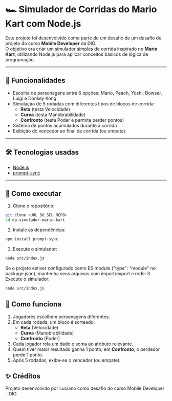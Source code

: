 # 🏎️ Simulador de Corridas do Mario Kart com Node.js

Este projeto foi desenvolvido como parte de um desafio de um desafio de projeto do curso **Mobile Developer** da DIO.  
O objetivo era criar um simulador simples de corrida inspirado no **Mario Kart**, utilizando Node.js para aplicar conceitos básicos de lógica de programação.

---

## 🚀 Funcionalidades

- Escolha de personagens entre 6 opções: Mario, Peach, Yoshi, Bowser, Luigi e Donkey Kong  
- Simulação de 5 rodadas com diferentes tipos de blocos de corrida:  
  - **Reta** (testa Velocidade)  
  - **Curva** (testa Manobrabilidade)  
  - **Confronto** (testa Poder e permite perder pontos)  
- Sistema de pontos acumulados durante a corrida  
- Exibição do vencedor ao final da corrida (ou empate)  

---

## 🛠️ Tecnologias usadas

- [Node.js](https://nodejs.org/)  
- [prompt-sync](https://www.npmjs.com/package/prompt-sync)  

---

## 📂 Como executar

1. Clone o repositório:

```bash
git clone <URL_DO_SEU_REPO>
cd dp-simulador-mario-kart
```

2. Instale as dependências:
```bash
npm install prompt-sync
```

3. Execute o simulador:
```bash
node src/index.js
```

Se o projeto estiver configurado como ES module ("type": "module" no package.json), mantenha seus arquivos com import/export e rode:
3. Execute o simulador:
```bash
node src/index.js
```

## 👾 Como funciona

1. Jogadores escolhem personagens diferentes.
2. Em cada rodada, um bloco é sorteado:
   - **Reta** (Velocidade)
   - **Curva** (Manobrabilidade)
   - **Confronto** (Poder)
3. Cada jogador rola um dado e soma ao atributo relevante.
4. Quem tiver maior resultado ganha 1 ponto; em **Confronto**, o perdedor perde 1 ponto.
5. Após 5 rodadas, exibe-se o vencedor (ou empate).

## ✨ Créditos
Projeto desenvolvido por Luciano como desafio do curso Mobile Developer - DIO.
